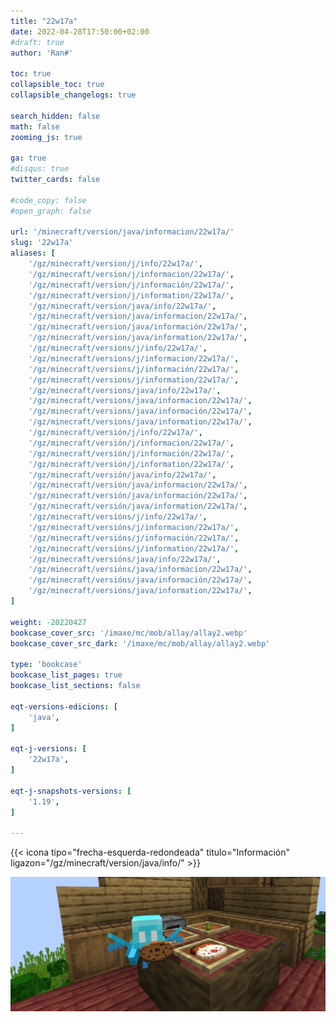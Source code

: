 ```yaml
---
title: "22w17a"
date: 2022-04-28T17:50:00+02:00
#draft: true
author: 'Ran#'

toc: true
collapsible_toc: true
collapsible_changelogs: true

search_hidden: false
math: false
zooming_js: true

ga: true
#disqus: true
twitter_cards: false

#code_copy: false
#open_graph: false

url: '/minecraft/version/java/informacion/22w17a/'
slug: '22w17a'
aliases: [
    '/gz/minecraft/version/j/info/22w17a/',
    '/gz/minecraft/version/j/informacion/22w17a/',
    '/gz/minecraft/version/j/información/22w17a/',
    '/gz/minecraft/version/j/information/22w17a/',
    '/gz/minecraft/version/java/info/22w17a/',
    '/gz/minecraft/version/java/informacion/22w17a/',
    '/gz/minecraft/version/java/información/22w17a/',
    '/gz/minecraft/version/java/information/22w17a/',
    '/gz/minecraft/versions/j/info/22w17a/',
    '/gz/minecraft/versions/j/informacion/22w17a/',
    '/gz/minecraft/versions/j/información/22w17a/',
    '/gz/minecraft/versions/j/information/22w17a/',
    '/gz/minecraft/versions/java/info/22w17a/',
    '/gz/minecraft/versions/java/informacion/22w17a/',
    '/gz/minecraft/versions/java/información/22w17a/',
    '/gz/minecraft/versions/java/information/22w17a/',
    '/gz/minecraft/versión/j/info/22w17a/',
    '/gz/minecraft/versión/j/informacion/22w17a/',
    '/gz/minecraft/versión/j/información/22w17a/',
    '/gz/minecraft/versión/j/information/22w17a/',
    '/gz/minecraft/versión/java/info/22w17a/',
    '/gz/minecraft/versión/java/informacion/22w17a/',
    '/gz/minecraft/versión/java/información/22w17a/',
    '/gz/minecraft/versión/java/information/22w17a/',
    '/gz/minecraft/versións/j/info/22w17a/',
    '/gz/minecraft/versións/j/informacion/22w17a/',
    '/gz/minecraft/versións/j/información/22w17a/',
    '/gz/minecraft/versións/j/information/22w17a/',
    '/gz/minecraft/versións/java/info/22w17a/',
    '/gz/minecraft/versións/java/informacion/22w17a/',
    '/gz/minecraft/versións/java/información/22w17a/',
    '/gz/minecraft/versións/java/information/22w17a/',
]

weight: -20220427
bookcase_cover_src: '/imaxe/mc/mob/allay/allay2.webp'
bookcase_cover_src_dark: '/imaxe/mc/mob/allay/allay2.webp'

type: 'bookcase'
bookcase_list_pages: true
bookcase_list_sections: false

eqt-versions-edicions: [
    'java',
]

eqt-j-versions: [
    '22w17a',
]

eqt-j-snapshots-versions: [
    '1.19',
]

---
```


{{< icona tipo="frecha-esquerda-redondeada" titulo="Información" ligazon="/gz/minecraft/version/java/info/" >}}

<img title="22w17a" alt="22w17a" src="/imaxe/mc/mob/allay/allay2.webp">
